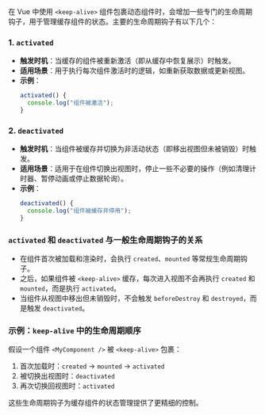 在 Vue 中使用 `<keep-alive>` 组件包裹动态组件时，会增加一些专门的生命周期钩子，用于管理缓存组件的状态。主要的生命周期钩子有以下几个：

### 1. `activated`
- **触发时机**：当缓存的组件被重新激活（即从缓存中恢复展示）时触发。
- **适用场景**：用于执行每次组件激活时的逻辑，如重新获取数据或更新视图。
- **示例**：
  ```javascript
  activated() {
    console.log("组件被激活");
  }
  ```

### 2. `deactivated`
- **触发时机**：当组件被缓存并切换为非活动状态（即移出视图但未被销毁）时触发。
- **适用场景**：适用于在组件切换出视图时，停止一些不必要的操作（例如清理计时器、暂停动画或停止数据轮询）。
- **示例**：
  ```javascript
  deactivated() {
    console.log("组件被缓存并停用");
  }
  ```

### `activated` 和 `deactivated` 与一般生命周期钩子的关系

- 在组件首次被加载和渲染时，会执行 `created`、`mounted` 等常规生命周期钩子。
- 之后，如果组件被 `<keep-alive>` 缓存，每次进入视图不会再执行 `created` 和 `mounted`，而是执行 `activated`。
- 当组件从视图中移出但未销毁时，不会触发 `beforeDestroy` 和 `destroyed`，而是触发 `deactivated`。

### 示例：`keep-alive` 中的生命周期顺序

假设一个组件 `<MyComponent />` 被 `<keep-alive>` 包裹：
1. 首次加载时：`created` → `mounted` → `activated`
2. 被切换出视图时：`deactivated`
3. 再次切换回视图时：`activated`

这些生命周期钩子为缓存组件的状态管理提供了更精细的控制。